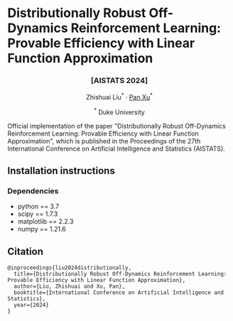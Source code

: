 # Distributionally Robust Off-Dynamics Reinforcement Learning: Provable Efficiency with Linear Function Approximation
### <p align="center">[AISTATS 2024]</p>
<p align="center">
  <a>Zhishuai Liu</a><sup>*</sup> ·
  <a href="https://panxulab.github.io/">Pan Xu</a><sup>*</sup>
</p>
<p align="center">
<sup>*</sup> Duke University
</p>


Official implementation of the paper "Distributionally Robust Off-Dynamics Reinforcement Learning: Provable Efficiency with Linear Function Approximation", which is published in the Proceedings of the 27th International Conference on Artificial Intelligence and Statistics (AISTATS).

## Installation instructions


### Dependencies
- python == 3.7
- scipy == 1.7.3
- matplotlib == 2.2.3
- numpy == 1.21.6


## Citation
```
@inproceedings{liu2024distributionally,
  title={Distributionally Robust Off-Dynamics Reinforcement Learning: Provable Efficiency with Linear Function Approximation},
  author={Liu, Zhishuai and Xu, Pan},
  booktitle={International Conference on Artificial Intelligence and Statistics},
  year={2024}
}
```
